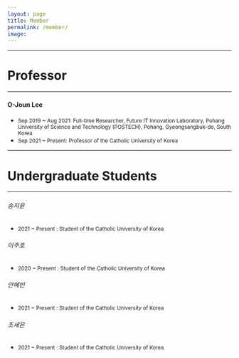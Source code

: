 ```yaml
---
layout: page
title: Member
permalink: /member/
image: 
---
```



***
# Professor

***

#### O-Joun Lee
* <small>Sep 2019 ~ Aug 2021: Full-time Researcher, Future IT Innovation Laboratory, Pohang University of Science and Technology (POSTECH), Pohang, Gyeongsangbuk-do, South Korea</small>
* <small>Sep 2021 ~ Present: Professor of the Catholic University of Korea</small>

***
# Undergraduate Students

***

###### 송지윤
* <small>2021 ~ Present : Student of the Catholic University of Korea</small>

###### 이주호
* <small>2020 ~ Present : Student of the Catholic University of Korea</small>

###### 안혜빈
* <small>2021 ~ Present : Student of the Catholic University of Korea</small>

###### 조세은
* <small>2021 ~ Present : Student of the Catholic University of Korea</small>


